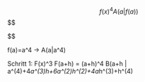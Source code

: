 $$
f(x)^4 A(a|f(a))
$$
$$

$$

$$
$$
f(a)=a^4 -> A(a|a^4)

Schritt 1:
F(x)^3
F(a+h) = (a+h)^4
B(a+h | a^(4)+4*a^(3)*h+6*a^(2)*h^(2)+4*a*h^(3)+h^(4)
